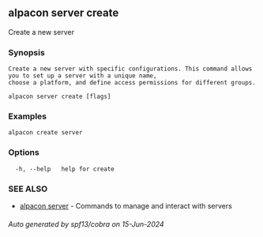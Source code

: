 ## alpacon server create

Create a new server

### Synopsis


	Create a new server with specific configurations. This command allows you to set up a server with a unique name, 
	choose a platform, and define access permissions for different groups. 
	

```
alpacon server create [flags]
```

### Examples

```
alpacon create server
```

### Options

```
  -h, --help   help for create
```

### SEE ALSO

* [alpacon server](alpacon_server.md)	 - Commands to manage and interact with servers

###### Auto generated by spf13/cobra on 15-Jun-2024
